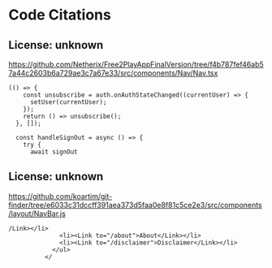 # Code Citations

## License: unknown
https://github.com/Netherix/Free2PlayAppFinalVersion/tree/f4b787fef46ab57a44c2603b6a729ae3c7a67e33/src/components/Nav/Nav.tsx

```
(() => {
    const unsubscribe = auth.onAuthStateChanged((currentUser) => {
      setUser(currentUser);
    });
    return () => unsubscribe();
  }, []);

  const handleSignOut = async () => {
    try {
      await signOut
```


## License: unknown
https://github.com/koartim/git-finder/tree/e6033c31dccff391aea373d5faa0e8f81c5ce2e3/src/components/layout/NavBar.js

```
/Link></li>
              <li><Link to="/about">About</Link></li>
              <li><Link to="/disclaimer">Disclaimer</Link></li>
            </ul>
          </
```

